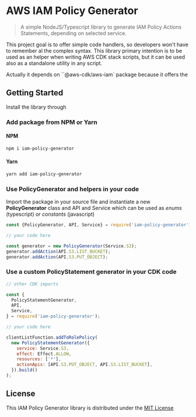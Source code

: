 # AWS IAM Policy Generator

> A simple NodeJS/Typescript library to generate IAM Policy Actions Statements, depending on selected service.

This project goal is to offer simple code handlers, so developers won't have to remember al the complex syntax. This library primary intention is to be used as an helper when writing AWS CDK stack scripts, but it can be used also as a standalone utility in any script.

Actually it depends on ``@aws-cdk/aws-iam` package because it offers the

## Getting Started

Install the library through

### Add package from NPM or Yarn

#### NPM

```bash
npm i iam-policy-generator
```

#### Yarn

```bash
yarn add iam-policy-generator
```

### Use PolicyGenerator and helpers in your code

Import the package in your source file and instantiate a new **PolicyGenerator** class and API and Service which can be used as _enums_ (typescript) or _constants_ (javascript)

```javascript
const {PolicyGenerator, API, Service} = require('iam-policy-generator');

// your code here

const generator = new PolicyGenerator(Service.S3);
generator.addAction(API.S3.LIST_BUCKET);
generator.addAction(API.S3.PUT_OBJECT);
```

### Use a custom PolicyStatement generator in your CDK code

```javascript
// other CDK imports

const {
  PolicyStatementGenerator,
  API,
  Service,
} = require('iam-policy-generator');

// your code here

clientListFunction.addToRolePolicy(
  new PolicyStatementGenerator({
    service: Service.S3,
    effect: Effect.ALLOW,
    resources: ['*'],
    actionApis: [API.S3.PUT_OBJECT, API.S3.LIST_BUCKET],
  }).build()
);
```

## License

This IAM Policy Generator library is distributed under the [MIT License](https://opensource.org/licenses/MIT)
